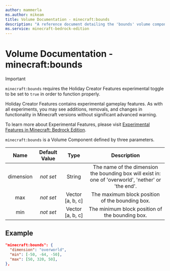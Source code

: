 ```yaml
---
author: mammerla
ms.author: mikeam
title: Volume Documentation - minecraft:bounds
description: "A reference document detailing the 'bounds' volume component"
ms.service: minecraft-bedrock-edition
---
```


# Volume Documentation - minecraft:bounds

>[!IMPORTANT]
> `minecraft:bounds` requires the Holiday Creator Features experimental toggle to be set to `true` in order to function properly.
>
>Holiday Creator Features contains experimental gameplay features. As with all experiments, you may see additions, removals, and changes in functionality in Minecraft versions without significant advanced warning.
>
>To learn more about Experimental Features, please visit [Experimental Features in Minecraft: Bedrock Edition](../../../../../Documents/ExperimentalFeaturesToggle.md).

`minecraft:bounds` is a Volume Component defined by three parameters.

| Name| Default Value| Type| Description |
|:-----------:|:-----------:|:-----------:|:-----------:|
| dimension| *not set*| String| The name of the dimension the bounding box will exist in: one of 'overworld', 'nether' or 'the end'. |
| max| *not set*| Vector [a, b, c]| The maximum block position of the bounding box. |
| min| *not set*| Vector [a, b, c]| The minimum block position of the bounding box. |

## Example

```json
"minecraft:bounds": {
  "dimension": "overworld",
  "min": [-50, -64, -50],
  "max": [50, 320, 50],
},
```
